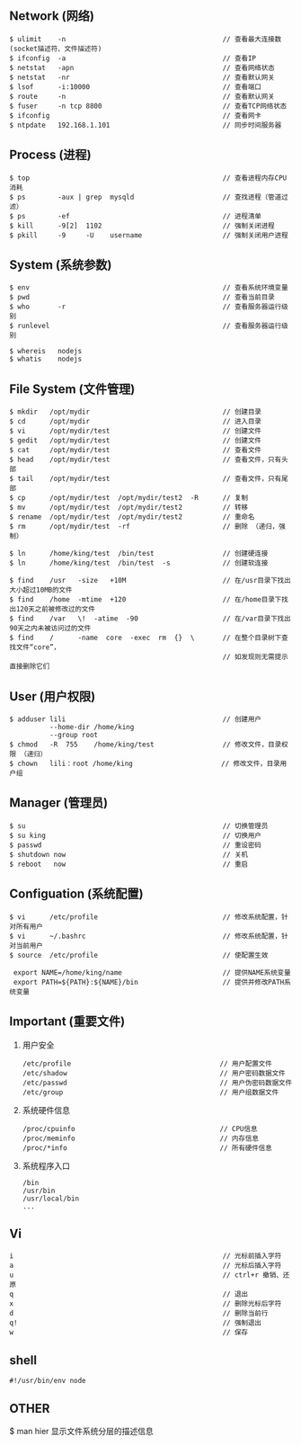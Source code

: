 
Network (网络)
--------------

```
$ ulimit    -n                                       // 查看最大连接数(socket描述符、文件描述符)
$ ifconfig  -a                                       // 查看IP
$ netstat   -apn                                     // 查看网络状态
$ netstat   -nr                                      // 查看默认网关 
$ lsof      -i:10000                                 // 查看端口
$ route     -n                                       // 查看默认网关 
$ fuser     -n tcp 8800                              // 查看TCP网络状态
$ ifconfig                                           // 查看网卡
$ ntpdate   192.168.1.101                            // 同步时间服务器  
```

Process (进程)
--------------

```
$ top                                                // 查看进程内存CPU消耗
$ ps        -aux | grep  mysqld                      // 查找进程（管道过滤）
$ ps        -ef                                      // 进程清单       
$ kill      -9[2]  1102                              // 强制关闭进程
$ pkill     -9     -U    username                    // 强制关闭用户进程
```

System (系统参数)
----------------

```
$ env                                                // 查看系统环境变量
$ pwd                                                // 查看当前目录
$ who       -r                                       // 查看服务器运行级别
$ runlevel                                           // 查看服务器运行级别

$ whereis   nodejs
$ whatis    nodejs
```

File System (文件管理)
---------------------

```
$ mkdir   /opt/mydir                                 // 创建目录
$ cd      /opt/mydir                                 // 进入目录
$ vi      /opt/mydir/test                            // 创建文件
$ gedit   /opt/mydir/test                            // 创建文件
$ cat     /opt/mydir/test                            // 查看文件
$ head    /opt/mydir/test                            // 查看文件，只有头部
$ tail    /opt/mydir/test                            // 查看文件，只有尾部
$ cp      /opt/mydir/test  /opt/mydir/test2  -R      // 复制
$ mv      /opt/mydir/test  /opt/mydir/test2          // 转移
$ rename  /opt/mydir/test  /opt/mydir/test2          // 重命名
$ rm      /opt/mydir/test  -rf                       // 删除 （递归，强制）

$ ln      /home/king/test  /bin/test                 // 创建硬连接
$ ln      /home/king/test  /bin/test  -s             // 创建软连接

$ find    /usr   -size   +10M                        // 在/usr目录下找出大小超过10MB的文件
$ find    /home  -mtime  +120                        // 在/home目录下找出120天之前被修改过的文件
$ find    /var   \!  -atime  -90                     // 在/var目录下找出90天之内未被访问过的文件
$ find    /      -name  core  -exec  rm  {}  \       // 在整个目录树下查找文件“core”，
                                                     // 如发现则无需提示直接删除它们
```

User (用户权限)
--------------

```
$ adduser lili                                       // 创建用户
          --home-dir /home/king
          --group root
$ chmod   -R  755    /home/king/test                 // 修改文件，目录权限 （递归）
$ chown   lili：root /home/king                      // 修改文件，目录用户组
```

Manager (管理员)
---------------

```
$ su                                                 // 切换管理员
$ su king                                            // 切换用户
$ passwd                                             // 重设密码
$ shutdown now                                       // 关机
$ reboot   now                                       // 重启
```

Configuation (系统配置)
------------------------

```
$ vi      /etc/profile                               // 修改系统配置，针对所有用户
$ vi      ~/.bashrc                                  // 修改系统配置，针对当前用户
$ source  /etc/profile                               // 使配置生效

 export NAME=/home/king/name                         // 提供NAME系统变量
 export PATH=${PATH}:${NAME}/bin                     // 提供并修改PATH系统变量
 ```

Important (重要文件)
--------------------

1. 用户安全

       /etc/profile                                     // 用户配置文件
       /etc/shadow                                      // 用户密码数据文件
       /etc/passwd                                      // 用户伪密码数据文件
       /etc/group                                       // 用户组数据文件

2. 系统硬件信息

       /proc/cpuinfo                                    // CPU信息
       /proc/meminfo                                    // 内存信息
       /proc/*info                                      // 所有硬件信息

3. 系统程序入口

       /bin
       /usr/bin
       /usr/local/bin
       ...

Vi
---

```
i                                                    // 光标前插入字符
a                                                    // 光标后插入字符
u                                                    // ctrl+r 撤销、还原
q                                                    // 退出
x                                                    // 删除光标后字符
d                                                    // 删除当前行
q!                                                   // 强制退出
w                                                    // 保存
```

shell
------

    #!/usr/bin/env node


OTHER
-----

$ man hier 显示文件系统分层的描述信息


